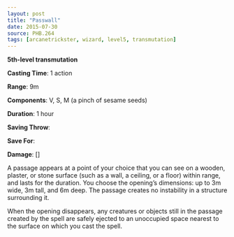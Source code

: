 ```yaml
---
layout: post
title: "Passwall"
date: 2015-07-30
source: PHB.264
tags: [arcanetrickster, wizard, level5, transmutation]
---
```


**5th-level transmutation**

**Casting Time**: 1 action

**Range**: 9m

**Components**: V, S, M (a pinch of sesame seeds)

**Duration**: 1 hour

**Saving Throw**:

**Save For**:

**Damage**: []

A passage appears at a point of your choice that you can see on a wooden, plaster, or stone surface (such as a wall, a ceiling, or a floor) within range, and lasts for the duration. You choose the opening’s dimensions: up to 3m wide, 3m tall, and 6m deep. The passage creates no instability in a structure surrounding it.

When the opening disappears, any creatures or objects still in the passage created by the spell are safely ejected to an unoccupied space nearest to the surface on which you cast the spell.
